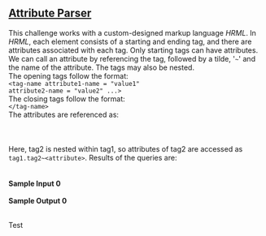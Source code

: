 ## **[Attribute Parser](https://www.hackerrank.com/challenges/attribute-parser)** 
This challenge works with a custom-designed markup language <em>HRML</em>. In <em>HRML</em>, each element consists of a starting and ending tag, and there are attributes associated with each tag. Only starting tags can have attributes. We can call an attribute by referencing the tag, followed by a tilde, '<code>~</code>' and the name of the attribute. The tags may also be nested.    <br>The opening tags follow the format:<br><code>&lt;tag-name attribute1-name = "value1" attribute2-name = "value2" ...&gt;</code><br>The closing tags follow the format:<br><code>&lt;/tag-name&gt;</code>  <br>The attributes are referenced as:<br><br><br><code></code><br>Here, tag2 is nested within tag1, so attributes of tag2 are accessed as <code>tag1.tag2~&lt;attribute&gt;</code>.  Results of the queries are:<br><code></code><br><br>**Sample Input 0**<br><br>**Sample Output 0**<br><br>


Test

